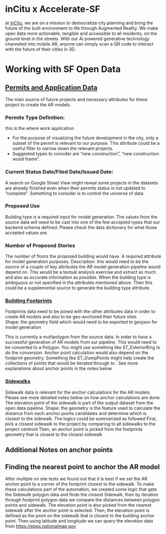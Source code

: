 # inCitu x Accelerate-SF
at [inCitu](https://www.incitu.us/), we are on a mission to democratize city planning and bring the future of the built environment to life through Augmented Reality. 
We make open data more actionable, tangible and accessible to all residents, on the ground level in the streets. 
With our Ai powered generative technology channeled into mobile AR, anyone can simply scan a QR code to interact with the future of their cities in 3D.

# Working with SF Open Data

## [Permits and Application Data](https://data.sfgov.org/Housing-and-Buildings/Building-Permits/i98e-djp9)
The main source of future projects and necessary attributes for these project to create the AR models. 

### Permits Type Definition: 
this is the where work application 
* For the purpose of visualizing the future development in the city, only a subset of the permit is relevant to our purpose. This attribute could be a useful filter to narrow down the relevant projects.
* Suggested types to consider are “new construction”, “new construction wood frame”. 

### Current Status Date/Filed Date/Issued Date: 
A search on Google Street View might reveal some projects in the datasets are already finished even when their permits status is not updated to “complete”. Something to consider is to control the universe of data 

### Proposed Use
Building type is a required input for model generation. The values from the source data will need to be cast into one of the few accepted types that our backend schema defined. Please check the data dictionary for what those accepted values are. 

### Number of Proposed Stories
The number of floors the proposed building would have. A required attribute for model generation purposes. 
Description: this would need to be the source of a couple of key attributes the AR model generation pipeline would depend on. This would be a textual analysis exercise and extract as much and also as accurate information as possible.
When the building type is ambiguous or not specified in the attributes mentioned above. Then this could be a supplemental source to generate the building type attribute. 

### [Building Footprints](https://data.sfgov.org/Geographic-Locations-and-Boundaries/Map-of-Building-Footprints/xy57-fey9)
Footprints data need to be joined with the other attributes data in order to create AR models and also to be geo-anchored their future sites.  
Shape: the geometry field which would need to be exported to geojson for model generation

This is currently a multipolygon from the source data. In order to have a successful generation of AR models from our pipeline. This would need to be converted to a Polygon. You might use something like ST_ExteriorRing to do the conversion.
Anchor point calculation would also depend on the footprint geometry. Something like ST_DumpPoints might help create the collections of points that would be iterated through to . See more explanations about anchor points in the notes below. 

### [Sidewalks](https://data.sfgov.org/Transportation/Map-of-Sidewalk-Widths/ygcm-bt3x)
Sidewalk data is relevant for the anchor calculations for the AR models. Please see more detailed notes below on how anchor calculations are done. The elevation point of the sidewalk is part of the output dataset from the open data pipeline. 
Shape: the geometry is the feature used to calculate the distance from each anchor points candidates and determine which is closest to the sidewalk. The logics could be summarized as followed
First, pick a closest sidewalk to the project by comparing to all sidewalks to the project centroid
Then, an anchor point is picked from the footprints geometry that is closest to the closest sidewalk

## Additional Notes on anchor points

## Finding the nearest point to anchor the AR model
After multiple on site tests we found out that it is best if we set the AR anchor point to a corner of the footprint closest to the sidewalk. To make these calculations part of the automation, we created some logic that gets the Sidewalk polygon data and finds the closest Sidewalk, then by iteration through footprint polygon data we compare the distances between polygon points and sidewalk. The elevation point is also picked from the nearest sidewalk after the anchor point is selected. Then, the elevation point is defined as the point on the sidewalk that is closest to the building anchor point. Then using latitude and longitude we can query the elevation data from https://epqs.nationalmap.gov




